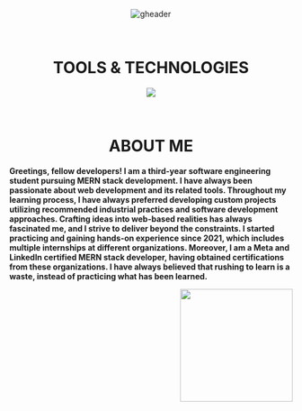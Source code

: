 <div align="center" width="50">
  
![gheader](https://iili.io/HO2glqX.jpg)
  
<div align="center">
  
<!--- a bit of vertical space & languages text --->
<div>&nbsp;</div>
<h1 align="center">
TOOLS & TECHNOLOGIES
</h1>

<div></div>
  
<!--- language icons --->
<p align="center">
<a href="https://skillicons.dev">
<img src="https://skillicons.dev/icons?i=html,css,sass,bootstrap,js,react,mui,nodejs,expressjs,mongodb,mysql,firebase,redux,regex,postman,netlify,vercel" /></a>
</p>
 
<div>&nbsp;</div>

<h1 align="center">
ABOUT ME
</h1>	
 
<p align="left"><b>Greetings, fellow developers! I am a third-year software engineering student pursuing MERN stack development. I have always been passionate about web development and its related tools. Throughout my learning process, I have always preferred developing custom projects utilizing recommended industrial practices and software development approaches. Crafting ideas into web-based realities has always fascinated me, and I strive to deliver beyond the constraints. I started practicing and gaining hands-on experience since 2021, which includes multiple internships at different organizations. Moreover, I am a Meta and LinkedIn certified MERN stack developer, having obtained certifications from these organizations. I have always believed that rushing to learn is a waste, instead of practicing what has been learned.</b><p/>	

<div align="right">
<img src="https://iili.io/Hkr7GMQ.webp" width="200" height="200"/>
<div/> 

